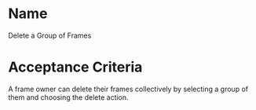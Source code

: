 # Name
Delete a Group of Frames  

# Acceptance Criteria
A frame owner can delete their frames collectively by selecting a group of them and choosing the delete action.  
